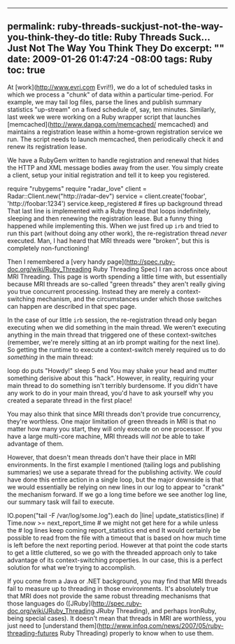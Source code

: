 ----- 
permalink: ruby-threads-suckjust-not-the-way-you-think-they-do
title: Ruby Threads Suck&#8230;Just Not The Way You Think They Do
excerpt: ""
date: 2009-01-26 01:47:24 -08:00
tags: Ruby
toc: true
-----
At [work](http://www.evri.com Evri!!), we do a lot of scheduled tasks in which we process a "chunk" of data within a particular time-period. For example, we may tail log files, parse the lines and publish summary statistics "up-stream" on a fixed schedule of, say, ten minutes. Similarly, last week we were working on a Ruby wrapper script that launches [memcached](http://www.danga.com/memcached/ memcached) and maintains a registration lease within a home-grown registration service we run. The script needs to launch memcached, then periodically check it and renew its registration lease.

We have a RubyGem written to handle registration and renewal that hides the HTTP and XML message bodies away from the user. You simply create a client, setup your initial registration and tell it to keep you registered.


<span class="meta meta_require meta_require_ruby"><span class="keyword keyword_other keyword_other_special-method keyword_other_special-method_ruby">require <span class="punctuation punctuation_definition punctuation_definition_string punctuation_definition_string_begin punctuation_definition_string_begin_ruby">"rubygems"</span></span>
<span class="keyword keyword_other keyword_other_special-method keyword_other_special-method_ruby">require <span class="punctuation punctuation_definition punctuation_definition_string punctuation_definition_string_begin punctuation_definition_string_begin_ruby">"radar_love"</span></span>
client = Radar::Client.new(<span class="punctuation punctuation_definition punctuation_definition_string punctuation_definition_string_begin punctuation_definition_string_begin_ruby">"http://radar-dev"</span>)
service = client.create(<span class="punctuation punctuation_definition punctuation_definition_string punctuation_definition_string_begin punctuation_definition_string_begin_ruby">'foobar'</span>, <span class="punctuation punctuation_definition punctuation_definition_string punctuation_definition_string_begin punctuation_definition_string_begin_ruby">'http://foobar:1234'</span>)
service.keep_registered <span class="punctuation punctuation_definition punctuation_definition_comment punctuation_definition_comment_ruby"># fires up background thread</span></span>
</pre>
That last line is implemented with a Ruby thread that loops indefinitely, sleeping and then renewing the registration lease. But a funny thing happened while implementing this. When we just fired up `irb` and tried to run this part (without doing any other work), the re-registration thread _never_ executed. Man, I had heard that MRI threads were "broken", but this is completely non-functioning!

Then I remembered a [very handy page](http://spec.ruby-doc.org/wiki/Ruby_Threading Ruby Threading Spec) I ran across once about MRI Threading. This page is worth spending a little time with, but essentially because MRI threads are so-called "green threads" they aren't really giving you true concurrent processing. Instead they are merely a context-switching mechanism, and the circumstances under which those switches can happen are described in that spec page.

In the case of our little `irb` session, the re-registration thread only began executing when we did something in the main thread. We weren't executing anything in the main thread that triggered one of these context-switches (remember, we're merely sitting at an irb prompt waiting for the next line). So getting the runtime to execute a context-switch merely required us to do _something_ in the main thread:


<span class="keyword keyword_other keyword_other_special-method keyword_other_special-method_ruby">loop <span class="keyword keyword_control keyword_control_start-block keyword_control_start-block_ruby">do
</span>  puts <span class="punctuation punctuation_definition punctuation_definition_string punctuation_definition_string_begin punctuation_definition_string_begin_ruby">"Howdy!"  </span>
  sleep 5
end</span>
</pre>
You may shake your head and mutter something derisive about this "hack". However, in reality, requiring your main thread to do something isn't terribly burdensome. If you didn't have any work to do in your main thread, you'd have to ask yourself why you created a separate thread in the first place!

You may also think that since MRI threads don't provide true concurrency, they're worthless. One major limitation of green threads in MRI is that no matter how many you start, they will only execute on one processor. If you have a large multi-core machine, MRI threads will _not_ be able to take advantage of them.

However, that doesn't mean threads don't have their place in MRI environments. In the first example I mentioned (tailing logs and publishing summaries) we use a separate thread for the publishing activity. We _could_ have done this entire action in a single loop, but the major downside is that we would essentially be relying on new lines in our log to appear to "crank" the mechanism forward. If we go a long time before we see another log line, our summary task will fail to execute.

<span class="support support_class support_class_ruby">IO.popen(<span class="punctuation punctuation_definition punctuation_definition_string punctuation_definition_string_begin punctuation_definition_string_begin_ruby">"tail -F /var/log/some.log"</span>).each do |line|
  update_statistics(line)
  if Time.now &gt;= next_report_time
    <span class="punctuation punctuation_definition punctuation_definition_comment punctuation_definition_comment_ruby"># we might not get here for a while unless the
</span>    <span class="punctuation punctuation_definition punctuation_definition_comment punctuation_definition_comment_ruby"># log lines keep coming
</span>    report_statistics
  end
end</span></pre>
It would certainly be possible to read from the file with a timeout that is based on how much time is left before the next reporting period. However at that point the code starts to get a little cluttered, so we go with the threaded approach only to take advantage of its context-switching properties. In our case, this is a perfect solution for what we're trying to accomplish.

If you come from a Java or .NET background, you may find that MRI threads fail to measure up to threading in those environments. It's absolutely true that MRI does not provide the same robust threading mechanisms that those languages do ([JRuby](http://spec.ruby-doc.org/wiki/JRuby_Threading JRuby Threading), and perhaps IronRuby, being special cases). It doesn't mean that threads in MRI are worthless, you just need to [understand them](http://www.infoq.com/news/2007/05/ruby-threading-futures Ruby Threading) properly to know when to use them.


